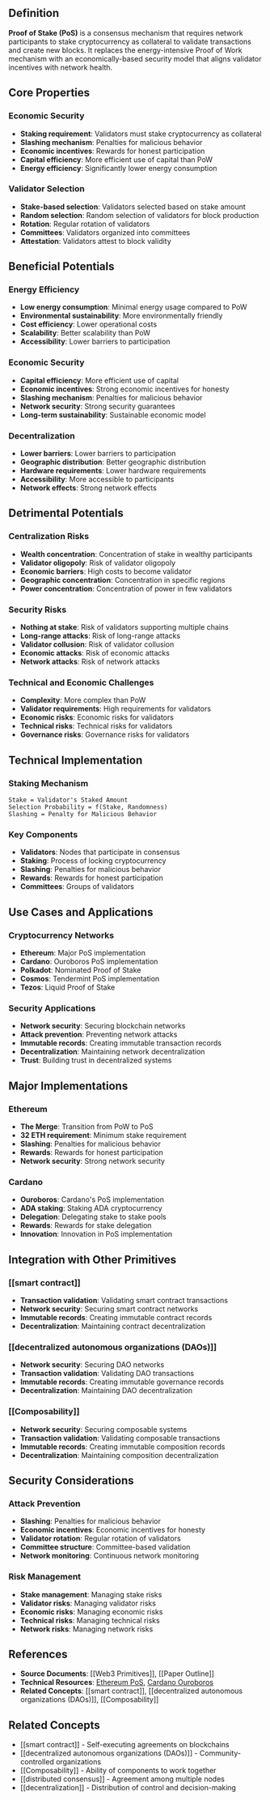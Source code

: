 
## Definition

**Proof of Stake (PoS)** is a consensus mechanism that requires network participants to stake cryptocurrency as collateral to validate transactions and create new blocks. It replaces the energy-intensive Proof of Work mechanism with an economically-based security model that aligns validator incentives with network health.

## Core Properties

### Economic Security
- **Staking requirement**: Validators must stake cryptocurrency as collateral
- **Slashing mechanism**: Penalties for malicious behavior
- **Economic incentives**: Rewards for honest participation
- **Capital efficiency**: More efficient use of capital than PoW
- **Energy efficiency**: Significantly lower energy consumption

### Validator Selection
- **Stake-based selection**: Validators selected based on stake amount
- **Random selection**: Random selection of validators for block production
- **Rotation**: Regular rotation of validators
- **Committees**: Validators organized into committees
- **Attestation**: Validators attest to block validity

## Beneficial Potentials

### Energy Efficiency
- **Low energy consumption**: Minimal energy usage compared to PoW
- **Environmental sustainability**: More environmentally friendly
- **Cost efficiency**: Lower operational costs
- **Scalability**: Better scalability than PoW
- **Accessibility**: Lower barriers to participation

### Economic Security
- **Capital efficiency**: More efficient use of capital
- **Economic incentives**: Strong economic incentives for honesty
- **Slashing mechanism**: Penalties for malicious behavior
- **Network security**: Strong security guarantees
- **Long-term sustainability**: Sustainable economic model

### Decentralization
- **Lower barriers**: Lower barriers to participation
- **Geographic distribution**: Better geographic distribution
- **Hardware requirements**: Lower hardware requirements
- **Accessibility**: More accessible to participants
- **Network effects**: Strong network effects

## Detrimental Potentials

### Centralization Risks
- **Wealth concentration**: Concentration of stake in wealthy participants
- **Validator oligopoly**: Risk of validator oligopoly
- **Economic barriers**: High costs to become validator
- **Geographic concentration**: Concentration in specific regions
- **Power concentration**: Concentration of power in few validators

### Security Risks
- **Nothing at stake**: Risk of validators supporting multiple chains
- **Long-range attacks**: Risk of long-range attacks
- **Validator collusion**: Risk of validator collusion
- **Economic attacks**: Risk of economic attacks
- **Network attacks**: Risk of network attacks

### Technical and Economic Challenges
- **Complexity**: More complex than PoW
- **Validator requirements**: High requirements for validators
- **Economic risks**: Economic risks for validators
- **Technical risks**: Technical risks for validators
- **Governance risks**: Governance risks for validators

## Technical Implementation

### Staking Mechanism
```
Stake = Validator's Staked Amount
Selection Probability = f(Stake, Randomness)
Slashing = Penalty for Malicious Behavior
```

### Key Components
- **Validators**: Nodes that participate in consensus
- **Staking**: Process of locking cryptocurrency
- **Slashing**: Penalties for malicious behavior
- **Rewards**: Rewards for honest participation
- **Committees**: Groups of validators

## Use Cases and Applications

### Cryptocurrency Networks
- **Ethereum**: Major PoS implementation
- **Cardano**: Ouroboros PoS implementation
- **Polkadot**: Nominated Proof of Stake
- **Cosmos**: Tendermint PoS implementation
- **Tezos**: Liquid Proof of Stake

### Security Applications
- **Network security**: Securing blockchain networks
- **Attack prevention**: Preventing network attacks
- **Immutable records**: Creating immutable transaction records
- **Decentralization**: Maintaining network decentralization
- **Trust**: Building trust in decentralized systems

## Major Implementations

### Ethereum
- **The Merge**: Transition from PoW to PoS
- **32 ETH requirement**: Minimum stake requirement
- **Slashing**: Penalties for malicious behavior
- **Rewards**: Rewards for honest participation
- **Network security**: Strong network security

### Cardano
- **Ouroboros**: Cardano's PoS implementation
- **ADA staking**: Staking ADA cryptocurrency
- **Delegation**: Delegating stake to stake pools
- **Rewards**: Rewards for stake delegation
- **Innovation**: Innovation in PoS implementation

## Integration with Other Primitives

### [[smart contract]]
- **Transaction validation**: Validating smart contract transactions
- **Network security**: Securing smart contract networks
- **Immutable records**: Creating immutable contract records
- **Decentralization**: Maintaining contract decentralization

### [[decentralized autonomous organizations (DAOs)]]
- **Network security**: Securing DAO networks
- **Transaction validation**: Validating DAO transactions
- **Immutable records**: Creating immutable governance records
- **Decentralization**: Maintaining DAO decentralization

### [[Composability]]
- **Network security**: Securing composable systems
- **Transaction validation**: Validating composable transactions
- **Immutable records**: Creating immutable composition records
- **Decentralization**: Maintaining composition decentralization

## Security Considerations

### Attack Prevention
- **Slashing**: Penalties for malicious behavior
- **Economic incentives**: Economic incentives for honesty
- **Validator rotation**: Regular rotation of validators
- **Committee structure**: Committee-based validation
- **Network monitoring**: Continuous network monitoring

### Risk Management
- **Stake management**: Managing stake risks
- **Validator risks**: Managing validator risks
- **Economic risks**: Managing economic risks
- **Technical risks**: Managing technical risks
- **Network risks**: Managing network risks

## References

- **Source Documents**: [[Web3 Primitives]], [[Paper Outline]]
- **Technical Resources**: [Ethereum PoS](https://ethereum.org/en/developers/docs/consensus-mechanisms/pos/), [Cardano Ouroboros](https://cardano.org/)
- **Related Concepts**: [[smart contract]], [[decentralized autonomous organizations (DAOs)]], [[Composability]]

## Related Concepts

- [[smart contract]] - Self-executing agreements on blockchains
- [[decentralized autonomous organizations (DAOs)]] - Community-controlled organizations
- [[Composability]] - Ability of components to work together
- [[distributed consensus]] - Agreement among multiple nodes
- [[decentralization]] - Distribution of control and decision-making

